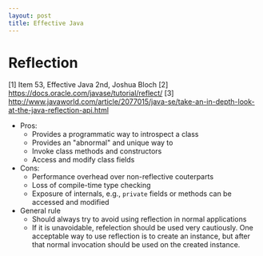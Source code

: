```yaml
---
layout: post
title: Effective Java
---
```


# Reflection
[1] Item 53, Effective Java 2nd, Joshua Bloch
[2] https://docs.oracle.com/javase/tutorial/reflect/
[3] http://www.javaworld.com/article/2077015/java-se/take-an-in-depth-look-at-the-java-reflection-api.html

- Pros:
  - Provides a programmatic way to introspect a class
  - Provides an "abnormal" and unique way to
   - Invoke class methods and constructors
   - Access and modify class fields
- Cons:
  - Performance overhead over non-reflective couterparts
  - Loss of compile-time type checking
  - Exposure of internals, e.g., `private` fields or methods can be accessed and modified
- General rule
  - Should always try to avoid using reflection in normal applications
  - If it is unavoidable, refelection should be used very cautiously. One acceptable way to use reflection is to create an instance, but after that normal invocation should be used on the created instance.
